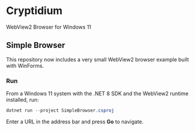 # Cryptidium
WebView2 Browser for Windows 11

## Simple Browser

This repository now includes a very small WebView2 browser example built with WinForms.

### Run

From a Windows 11 system with the .NET 8 SDK and the WebView2 runtime installed, run:

```powershell
dotnet run --project SimpleBrowser.csproj
```

Enter a URL in the address bar and press **Go** to navigate.
